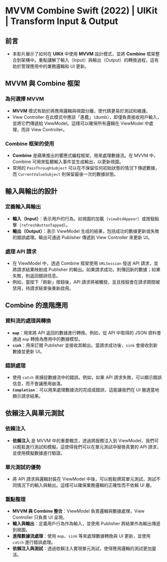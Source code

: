 # MVVM Combine Swift (2022) | UIKit | Transform Input & Output

## 前言
- 本影片展示了如何在 **UIKit** 中使用 **MVVM** 設計模式，並將 **Combine** 框架整合到架構中。重點講解了輸入（Input）與輸出（Output）的轉換過程，這有助於管理應用中的業務邏輯和 UI 更新。

## MVVM 與 Combine 框架

### 為何選擇 MVVM
- **MVVM** 模式有助於將應用邏輯與視圖分離，使代碼更易於測試和維護。
- View Controller 在此模式中應該「愚蠢」（dumb），即僅負責接收用戶輸入，並將它們傳遞給 ViewModel。這樣可以確保所有邏輯在 ViewModel 中處理，而非 View Controller。

### Combine 框架的使用
- **Combine** 是蘋果推出的響應式編程框架，用來處理數據流。在 MVVM 中，Combine 可用來監聽輸入事件並生成輸出，以更新視圖。
- 常用的 `PassThroughSubject` 可以在不保留任何初始狀態的情況下傳遞數據，而 `CurrentValueSubject` 則保留最後一次的數據狀態。

## 輸入與輸出的設計

### 定義輸入與輸出
- **輸入（Input）**：表示用戶的行為，如視圖的加載（`viewDidAppear`）或按鈕點擊（`refreshButtonTapped`）。
- **輸出（Output）**：表示 ViewModel 生成的結果，包括成功的數據更新或失敗的錯誤處理。輸出可通過 Publisher 傳遞到 View Controller 來更新 UI。

### 處理 API 請求
- 在 ViewModel 中，透過 Combine 框架使用 `URLSession` 發送 API 請求，並將請求結果映射成 Publisher 的輸出。如果請求成功，則傳回新的數據；如果失敗，則返回錯誤信息。
- 例如，當按下「刷新」按鈕後，API 請求將被觸發，並且按鈕會在請求期間被禁用，待請求結束後重新啟用。

## Combine 的進階應用

### 資料流的處理與轉換
- **`map`**：用來將 API 返回的數據進行轉換。例如，從 API 中取得的 JSON 資料會通過 `map` 轉換為應用中的數據模型。
- **`sink`**：用來訂閱 Publisher 並接收其輸出。當請求成功後，`sink` 會接收到新數據並更新 UI。

### 錯誤處理
- 使用 `catch` 來捕捉數據流中的錯誤。例如，如果 API 請求失敗，可以顯示錯誤信息，而不會讓應用崩潰。
- **`Completion`**：可以用來處理數據流的完成或錯誤，這能讓我們在 UI 層適當地顯示請求結果。

## 依賴注入與單元測試

### 依賴注入
- **依賴注入** 是 MVVM 中的重要概念，透過將服務注入到 ViewModel，我們可以輕鬆進行測試和模擬。這使得我們可以在單元測試中替換真實的 API 請求，並使用模擬數據進行驗證。

### 單元測試的優勢
- 將 API 請求與邏輯封裝在 ViewModel 中後，可以輕鬆撰寫單元測試，測試不同情況下的輸入與輸出。這樣可以確保業務邏輯的正確性而不依賴 UI 層。

### 重點整理
- **MVVM 與 Combine 整合**：ViewModel 負責邏輯與數據處理，View Controller 只負責 UI 呈現。
- **輸入與輸出**：定義用戶行為作為輸入，並使用 Publisher 將結果作為輸出傳遞到視圖。
- **進階數據流處理**：使用 `map`、`sink` 等來處理數據轉換與 UI 更新，並使用 `catch` 進行錯誤處理。
- **依賴注入與測試**：透過依賴注入實現單元測試，使得應用邏輯的測試更加靈活。
